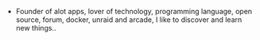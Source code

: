 - Founder of alot apps, lover of technology, programming language, open source, forum, docker, unraid and arcade, I like to discover and learn new things..
  <br>























































































































































































































































































































































































































































































































































































































































































































































































































































































































































































































































































































































































































































































































































































































































































































































































































































































































































































































































































































































































































































































































































































































































































































































































































































































































































































































































































































































































































































































































































































































































































































































































































































































































































































































































































































































































































































































































































































































































































































































































































































































































































































































































































































































































































































































































































































































































































































































































































































































































































































































































































































































































































































































































































































































































































































































































































































































































































































































































































































































































































































































































































































































































































































































































































































































